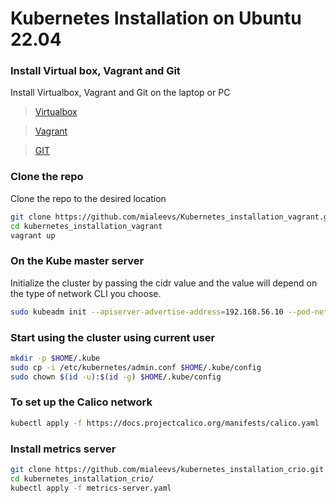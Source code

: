 # Kubernetes Installation on Ubuntu 22.04

### Install Virtual box, Vagrant and Git

Install Virtualbox, Vagrant and Git on the laptop or PC

> [Virtualbox](https://www.virtualbox.org/)

> [Vagrant](https://www.vagrantup.com/)

> [GIT](https://git-scm.com/)

### Clone the repo

Clone the repo to the desired location

```bash
git clone https://github.com/mialeevs/Kubernetes_installation_vagrant.git
cd kubernetes_installation_vagrant
vagrant up
```

### On the Kube master server

Initialize the cluster by passing the cidr value and the value will depend on the type of network CLI you choose.

```bash
sudo kubeadm init --apiserver-advertise-address=192.168.56.10 --pod-network-cidr=10.244.0.0/16
```

### Start using the cluster using current user

```bash
mkdir -p $HOME/.kube
sudo cp -i /etc/kubernetes/admin.conf $HOME/.kube/config
sudo chown $(id -u):$(id -g) $HOME/.kube/config
```

### To set up the Calico network

```bash
kubectl apply -f https://docs.projectcalico.org/manifests/calico.yaml
```

### Install metrics server

```bash
git clone https://github.com/mialeevs/kubernetes_installation_crio.git
cd kubernetes_installation_crio/
kubectl apply -f metrics-server.yaml

```
